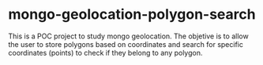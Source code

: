 # mongo-geolocation-polygon-search
This is a POC project to study mongo geolocation. The objetive is to allow the user to store polygons based on coordinates and search for specific coordinates (points) to check if they belong to any polygon.
